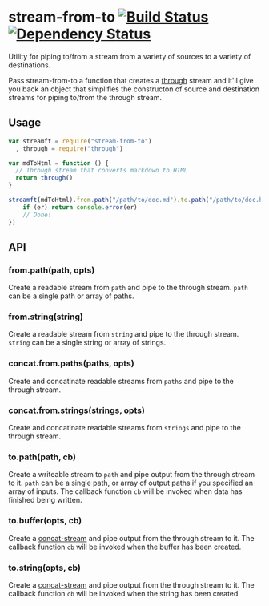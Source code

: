 stream-from-to [![Build Status](https://travis-ci.org/alanshaw/stream-from-to.png)](https://travis-ci.org/alanshaw/markdown-pdf) [![Dependency Status](https://david-dm.org/alanshaw/stream-from-to.png)](https://david-dm.org/alanshaw/stream-from-to)
===
Utility for piping to/from a stream from a variety of sources to a variety of destinations.

Pass stream-from-to a function that creates a [through](https://npmjs.org/package/through) stream and it'll give you back an object that simplifies the constructon of source and destination streams for piping to/from the through stream.

Usage
---

```javascript
var streamft = require("stream-from-to")
  , through = require("through")

var mdToHtml = function () {
  // Through stream that converts markdown to HTML
  return through()
}

streamft(mdToHtml).from.path("/path/to/doc.md").to.path("/path/to/doc.html", function (er) {
    if (er) return console.error(er)
    // Done!
})
```

API
---

### from.path(path, opts)

Create a readable stream from `path` and pipe to the through stream. `path` can be a single path or array of paths.

### from.string(string)

Create a readable stream from `string` and pipe to the through stream. `string` can be a single string or array of strings.

### concat.from.paths(paths, opts)

Create and concatinate readable streams from `paths` and pipe to the through stream.

### concat.from.strings(strings, opts)

Create and concatinate readable streams from `strings` and pipe to the through stream.

### to.path(path, cb)

Create a writeable stream to `path` and pipe output from the through stream to it. `path` can be a single path, or array of output paths if you specified an array of inputs. The callback function `cb` will be invoked when data has finished being written.

### to.buffer(opts, cb)

Create a [concat-stream](https://npmjs.org/package/concat-stream) and pipe output from the through stream to it. The callback function `cb` will be invoked when the buffer has been created.

### to.string(opts, cb)

Create a [concat-stream](https://npmjs.org/package/concat-stream) and pipe output from the through stream to it. The callback function `cb` will be invoked when the string has been created.